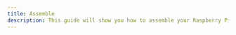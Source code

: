 ```yaml
---
title: Assemble
description: This guide will show you how to assemble your Raspberry Pi Zero 2 W for the HackMaster Pi.
---
```


